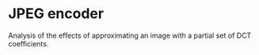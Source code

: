 # JPEG encoder
Analysis of the effects of approximating an image with a partial set of DCT coefficients.

